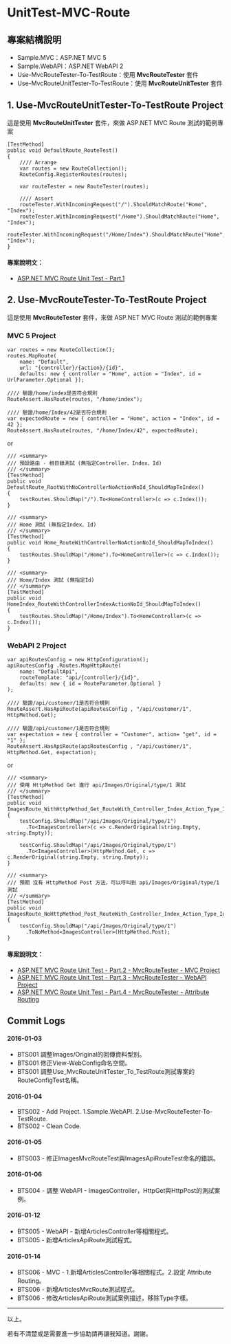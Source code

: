 # UnitTest-MVC-Route

## 專案結構說明

* Sample.MVC：ASP.NET MVC 5
* Sample.WebAPI：ASP.NET WebAPI 2
* Use-MvcRouteTester-To-TestRoute：使用 **MvcRouteTester** 套件
* Use-MvcRouteUnitTester-To-TestRoute：使用 **MvcRouteUnitTester** 套件


## 1. Use-MvcRouteUnitTester-To-TestRoute Project

這是使用 **MvcRouteUnitTester** 套件，來做 ASP.NET MVC Route 測試的範例專案

	[TestMethod]
	public void DefaultRoute_RouteTest()
	{
		//// Arrange
		var routes = new RouteCollection();
		RouteConfig.RegisterRoutes(routes);
	
		var routeTester = new RouteTester(routes);
	
		//// Assert
		routeTester.WithIncomingRequest("/").ShouldMatchRoute("Home", "Index");
		routeTester.WithIncomingRequest("/Home").ShouldMatchRoute("Home", "Index");
		routeTester.WithIncomingRequest("/Home/Index").ShouldMatchRoute("Home", "Index");
	}

#### 專案說明文：
* [ASP.NET MVC Route Unit Test - Part.1](https://dotblogs.com.tw/wuanunet/2015/12/26/aspnet-mvc-route-unit-test-part1)


## 2. Use-MvcRouteTester-To-TestRoute Project

這是使用 **MvcRouteTester** 套件，來做 ASP.NET MVC Route 測試的範例專案

### MVC 5 Project

	var routes = new RouteCollection();
	routes.MapRoute(
	    name: "Default",
	    url: "{controller}/{action}/{id}",
	    defaults: new { controller = "Home", action = "Index", id = UrlParameter.Optional });

	//// 驗證/home/index是否符合規則
	RouteAssert.HasRoute(routes, "/home/index");
	
	//// 驗證/home/Index/42是否符合規則
	var expectedRoute = new { controller = "Home", action = "Index", id = 42 };
	RouteAssert.HasRoute(routes, "/home/Index/42", expectedRoute);

or

	/// <summary>
    /// 預設路由 - 根目錄測試 (無指定Controller、Index、Id)
    /// </summary>
    [TestMethod]
    public void DefaultRoute_RootWithNoControllerNoActionNoId_ShouldMapToIndex()
    {
    	testRoutes.ShouldMap("/").To<HomeController>(c => c.Index());
    }
    
    /// <summary>
    /// Home 測試 (無指定Index、Id)
    /// </summary>
    [TestMethod]
    public void Home_RouteWithControllerNoActionNoId_ShouldMapToIndex()
    {
    	testRoutes.ShouldMap("/Home").To<HomeController>(c => c.Index());
    }
    
    /// <summary>
    /// Home/Index 測試 (無指定Id)
    /// </summary>
    [TestMethod]
    public void HomeIndex_RouteWithControllerIndexActionNoId_ShouldMapToIndex()
    {
    	testRoutes.ShouldMap("/Home/Index").To<HomeController>(c => c.Index());
    }


### WebAPI 2 Project

	var apiRoutesConfig = new HttpConfiguration();
	apiRoutesConfig .Routes.MapHttpRoute(
	    name: "DefaultApi",
	    routeTemplate: "api/{controller}/{id}",
	    defaults: new { id = RouteParameter.Optional }
	);

	//// 驗證/api/customer/1是否符合規則
	RouteAssert.HasApiRoute(apiRoutesConfig , "/api/customer/1", HttpMethod.Get);
	
	//// 驗證/api/customer/1是否符合規則
	var expectation = new { controller = "Customer", action= "get", id = "1" };
	RouteAssert.HasApiRoute(apiRoutesConfig , "/api/customer/1", HttpMethod.Get, expectation);

or

	/// <summary>
	/// 使用 HttpMethod Get 進行 api/Images/Original/type/1 測試
	/// </summary>
	[TestMethod]
	public void ImagesRoute_WithHttpMethod_Get_RouteWith_Controller_Index_Action_Type_Id_ShouldMapToRenderOriginal()
	{
		testConfig.ShouldMap("/api/Images/Original/type/1")
		  .To<ImagesController>(c => c.RenderOriginal(string.Empty, string.Empty));
		
		testConfig.ShouldMap("/api/Images/Original/type/1")
		  .To<ImagesController>(HttpMethod.Get, c => c.RenderOriginal(string.Empty, string.Empty));
	}
	
	/// <summary>
	/// 預期 沒有 HttpMethod Post 方法，可以呼叫到 api/Images/Original/type/1 測試
	/// </summary>
	[TestMethod]
	public void ImagesRoute_NoHttpMethod_Post_RouteWith_Controller_Index_Action_Type_Id_ShouldMapToRenderOriginal()
	{
		testConfig.ShouldMap("/api/Images/Original/type/1")
		  .ToNoMethod<ImagesController>(HttpMethod.Post);
	}


#### 專案說明文：
* [ASP.NET MVC Route Unit Test - Part.2 - MvcRouteTester - MVC Project](https://dotblogs.com.tw/wuanunet/2016/01/03/aspnet-mvc-route-unit-test-part2-with-mvcroutetester-library-for-mvc-project)
* [ASP.NET MVC Route Unit Test - Part.3 - MvcRouteTester - WebAPI Project](https://dotblogs.com.tw/wuanunet/2016/01/05/aspnet-mvc-route-unit-test-part3-with-mvcroutetester-library-for-webapi-project)
* [ASP.NET MVC Route Unit Test - Part.4 - MvcRouteTester - Attribute Routing](https://dotblogs.com.tw/wuanunet/2016/01/05/aspnet-mvc-route-unit-test-part4-with-mvcroutetester-library-for-attribute-routing)

## Commit Logs

#### 2016-01-03
* BTS001 調整Images/Original的回傳資料型別。
* BTS001 修正View-WebConfig命名空間。
* BTS001 調整Use_MvcRouteUnitTester_To_TestRoute測試專案的RouteConfigTest名稱。

#### 2016-01-04
* BTS002 - Add Project. 1.Sample.WebAPI. 2.Use-MvcRouteTester-To-TestRoute.
* BTS002 - Clean Code.

#### 2016-01-05
* BTS003 - 修正ImagesMvcRouteTest與ImagesApiRouteTest命名的錯誤。

#### 2016-01-06
* BTS004 - 調整 WebAPI - ImagesController，HttpGet與HttpPost的測試案例。

#### 2016-01-12
* BTS005 - WebAPI - 新增ArticlesController等相關程式。
* BTS005 - 新增ArticlesApiRoute測試程式。

#### 2016-01-14
* BTS006 - MVC - 1.新增ArticlesController等相關程式。2.設定 Attribute Routing。
* BTS006 - 新增ArticlesMvcRoute測試程式。
* BTS006 - 修改ArticlesApiRoute測試案例描述，移除Type字樣。

----------


以上。

若有不清楚或是需要進一步協助請再讓我知道。謝謝。
